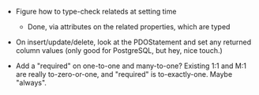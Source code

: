- Figure how to type-check relateds at setting time

    - Done, via attributes on the related properties, which are typed

- On insert/update/delete, look at the PDOStatement and set any returned column
  values (only good for PostgreSQL, but hey, nice touch.)

- Add a "required" on one-to-one and many-to-one? Existing 1:1 and M:1 are
  really to-zero-or-one, and "required" is to-exactly-one. Maybe "always".
